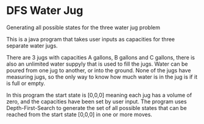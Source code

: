 # DFS Water Jug
Generating all possible states for the three water jug problem

This is a java program that takes user inputs as capacities for three separate water jugs.

There are 3 jugs with capacities A gallons, B gallons and C gallons, there is also an unlimited water suppyly that is used to fill the jugs. Water can be poured from one jug to another, or into the ground. None of the jugs have measuring jugs, so the only way to know how much water is in the jug is if it is full or empty.

In this program the start state is [0,0,0] meaning each jug has a volume of zero, and the capacities have been set by user input. The program uses Depth-First-Search to generate the set of all possible states that can be reached from the start state [0,0,0] in one or more moves.
